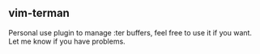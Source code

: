## vim-terman

Personal use plugin to manage :ter buffers, feel free to use it if you want. Let me know if you have problems.
